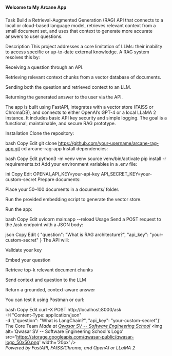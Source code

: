 #### Welcome to My Arcane App

###
Task
Build a Retrieval-Augmented Generation (RAG) API that connects to a local or cloud-based language model, retrieves relevant context from a small document set, and uses that context to generate more accurate answers to user questions.


Description
This project addresses a core limitation of LLMs: their inability to access specific or up-to-date external knowledge. A RAG system resolves this by:

Receiving a question through an API.

Retrieving relevant context chunks from a vector database of documents.

Sending both the question and retrieved context to an LLM.

Returning the generated answer to the user via the API.

The app is built using FastAPI, integrates with a vector store (FAISS or ChromaDB), and connects to either OpenAI’s GPT-4 or a local LLaMA 2 instance. It includes basic API key security and simple logging. The goal is a functional, maintainable, and secure RAG prototype.

Installation
Clone the repository:

bash
Copy
Edit
git clone https://github.com/your-username/arcane-rag-app.git
cd arcane-rag-app
Install dependencies:

bash
Copy
Edit
python3 -m venv venv
source venv/bin/activate
pip install -r requirements.txt
Add your environment variables in a .env file:

ini
Copy
Edit
OPENAI_API_KEY=your-api-key
API_SECRET_KEY=your-custom-secret
Prepare documents:

Place your 50–100 documents in a documents/ folder.

Run the provided embedding script to generate the vector store.

Run the app:

bash
Copy
Edit
uvicorn main:app --reload
Usage
Send a POST request to the /ask endpoint with a JSON body:

json
Copy
Edit
{
  "question": "What is RAG architecture?",
  "api_key": "your-custom-secret"
}
The API will:

Validate your key

Embed your question

Retrieve top-k relevant document chunks

Send context and question to the LLM

Return a grounded, context-aware answer

You can test it using Postman or curl:

bash
Copy
Edit
curl -X POST http://localhost:8000/ask \
  -H "Content-Type: application/json" \
  -d '{"question": "What is LangChain?", "api_key": "your-custom-secret"}'
The Core Team
<span><i>Made at <a href='https://qwasar.io'>Qwasar SV -- Software Engineering School</a></i></span>
<span><img alt='Qwasar SV -- Software Engineering School's Logo' src='https://storage.googleapis.com/qwasar-public/qwasar-logo_50x50.png' width='20px' /></span>
<br>
<span><i>Powered by FastAPI, FAISS/Chroma, and OpenAI or LLaMA 2</i></span>

